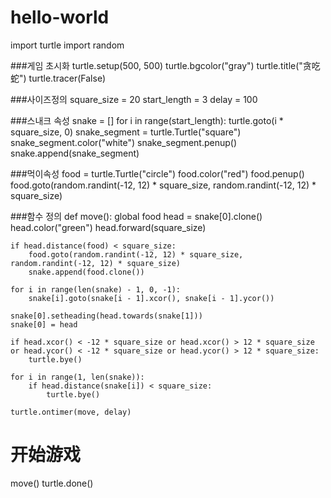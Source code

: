 # hello-world

import turtle
import random

###게임 초시화
turtle.setup(500, 500)
turtle.bgcolor("gray")
turtle.title("贪吃蛇")
turtle.tracer(False)

###사이즈정의
square_size = 20
start_length = 3
delay = 100

###스내크 속성
snake = []
for i in range(start_length):
    turtle.goto(i * square_size, 0)
    snake_segment = turtle.Turtle("square")
    snake_segment.color("white")
    snake_segment.penup()
    snake.append(snake_segment)

###먹이속성
food = turtle.Turtle("circle")
food.color("red")
food.penup()
food.goto(random.randint(-12, 12) * square_size, random.randint(-12, 12) * square_size)

###함수 정의
def move():
    global food
    head = snake[0].clone()
    head.color("green")
    head.forward(square_size)

    if head.distance(food) < square_size:
        food.goto(random.randint(-12, 12) * square_size, random.randint(-12, 12) * square_size)
        snake.append(food.clone())

    for i in range(len(snake) - 1, 0, -1):
        snake[i].goto(snake[i - 1].xcor(), snake[i - 1].ycor())

    snake[0].setheading(head.towards(snake[1]))
    snake[0] = head

    if head.xcor() < -12 * square_size or head.xcor() > 12 * square_size or head.ycor() < -12 * square_size or head.ycor() > 12 * square_size:
        turtle.bye()

    for i in range(1, len(snake)):
        if head.distance(snake[i]) < square_size:
            turtle.bye()

    turtle.ontimer(move, delay)

# 开始游戏
move()
turtle.done()
